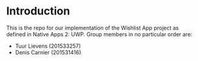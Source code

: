 # Introduction
This is the repo for our implementation of the Wishlist App project as defined in Native Apps 2: UWP. Group members in no particular order are:
* Tuur Lievens (201533257)
* Denis Carnier (201531416)
